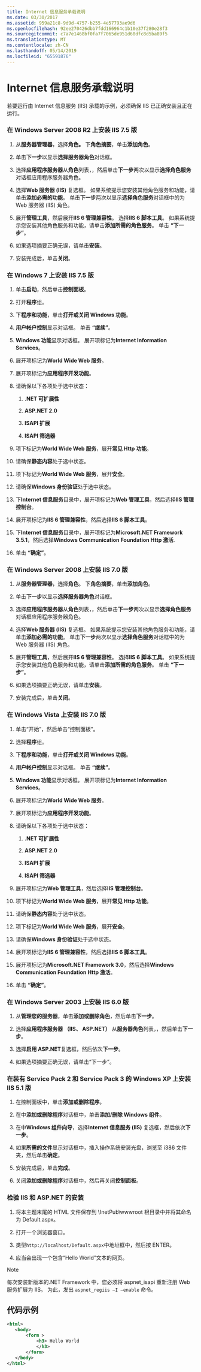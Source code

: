 ```yaml
---
title: Internet 信息服务承载说明
ms.date: 03/30/2017
ms.assetid: 959a21c8-9d9d-4757-b255-4e57793ae9d6
ms.openlocfilehash: 92ee270426dbb7fdd166964c1b10e37f280e28f3
ms.sourcegitcommit: c7a7e1468bf0fa7f7065de951d60dfc8d5ba89f5
ms.translationtype: MT
ms.contentlocale: zh-CN
ms.lasthandoff: 05/14/2019
ms.locfileid: "65591876"
---
```

# <a name="internet-information-service-hosting-instructions"></a>Internet 信息服务承载说明
若要运行由 Internet 信息服务 (IIS) 承载的示例，必须确保 IIS 已正确安装且正在运行。  
  
### <a name="to-install-iis-version-75-on-windows-server-2008-r2"></a>在 Windows Server 2008 R2 上安装 IIS 7.5 版  
  
1. 从**服务器管理器**，选择**角色。** 下**角色摘要**，单击**添加角色**。  
  
2. 单击**下一步**以显示**选择服务器角色**对话框。  
  
3. 选择**应用程序服务器**从**角色**列表，，然后单击**下一步**两次以显示**选择角色服务**对话框应用程序服务器角色。  
  
4. 选择**Web 服务器 (IIS)** 复选框。 如果系统提示您安装其他角色服务和功能，请单击**添加必需的功能**。 单击**下一步**两次以显示**选择角色服务**对话框中的为 Web 服务器 (IIS) 角色。  
  
5. 展开**管理工具**，然后展开**IIS 6 管理兼容性**。 选择**IIS 6 脚本工具**。 如果系统提示您安装其他角色服务和功能，请单击**添加所需的角色服务**。 单击 **“下一步”**。  
  
6. 如果选项摘要正确无误，请单击**安装**。  
  
7. 安装完成后，单击**关闭**。  
  
### <a name="to-install-iis-version-75-on-windows-7"></a>在 Windows 7 上安装 IIS 7.5 版  
  
1. 单击**启动**，然后单击**控制面板**。  
  
2. 打开**程序**组。  
  
3. 下**程序和功能**，单击**打开或关闭 Windows 功能**。  
  
4. **用户帐户控制**显示对话框。 单击 **“继续”**。  
  
5. **Windows 功能**显示对话框。 展开项标记为**Internet Information Services**。  
  
6. 展开项标记为**World Wide Web 服务**。  
  
7. 展开项标记为**应用程序开发功能**。  
  
8. 请确保以下各项处于选中状态：  
  
    1. **.NET 可扩展性**  
  
    2. **ASP.NET 2.0**  
  
    3. **ISAPI 扩展**  
  
    4. **ISAPI 筛选器**  
  
9. 项下标记为**World Wide Web 服务**，展开**常见 Http 功能**。  
  
10. 请确保**静态内容**处于选中状态。  
  
11. 项下标记为**World Wide Web 服务**，展开**安全**。  
  
12. 请确保**Windows 身份验证**处于选中状态。  
  
13. 下**Internet 信息服务**目录中，展开项标记为**Web 管理工具**，然后选择**IIS 管理控制台**。  
  
14. 展开项标记为**IIS 6 管理兼容性**，然后选择**IIS 6 脚本工具**。  
  
15. 下**Internet 信息服务**目录中，展开项标记为**Microsoft.NET Framework 3.5.1**，然后选择**Windows Communication Foundation Http 激活**.  
  
16. 单击 **“确定”**。  
  
### <a name="to-install-iis-version-70-on-windows-server-2008"></a>在 Windows Server 2008 上安装 IIS 7.0 版  
  
1. 从**服务器管理器**，选择**角色**。 下**角色摘要**，单击**添加角色**。  
  
2. 单击**下一步**以显示**选择服务器角色**对话框。  
  
3. 选择**应用程序服务器**从**角色**列表，，然后单击**下一步**两次以显示**选择角色服务**对话框应用程序服务器角色。  
  
4. 选择**Web 服务器 (IIS)** 复选框。 如果系统提示您安装其他角色服务和功能，请单击**添加必需的功能**。 单击**下一步**两次以显示**选择角色服务**对话框中的为 Web 服务器 (IIS) 角色。  
  
5. 展开**管理工具**，然后展开**IIS 6 管理兼容性**。 选择**IIS 6 脚本工具**。 如果系统提示您安装其他角色服务和功能，请单击**添加所需的角色服务**。 单击 **“下一步”**。  
  
6. 如果选项摘要正确无误，请单击**安装**。  
  
7. 安装完成后，单击**关闭**。  
  
### <a name="to-install-iis-version-70-on-windows-vista"></a>在 Windows Vista 上安装 IIS 7.0 版  
  
1. 单击“开始”，然后单击“控制面板”。  
  
2. 选择**程序**组。  
  
3. 下**程序和功能**，单击**打开或关闭 Windows 功能**。  
  
4. **用户帐户控制**显示对话框。 单击 **“继续”**。  
  
5. **Windows 功能**显示对话框。 展开项标记为**Internet Information Services**。  
  
6. 展开项标记为**World Wide Web 服务**。  
  
7. 展开项标记为**应用程序开发功能**。  
  
8. 请确保以下各项处于选中状态：  
  
    1. **.NET 可扩展性**  
  
    2. **ASP.NET 2.0**  
  
    3. **ISAPI 扩展**  
  
    4. **ISAPI 筛选器**  
  
9. 展开项标记为**Web 管理工具**，然后选择**IIS 管理控制台**。  
  
10. 项下标记为**World Wide Web 服务**，展开**常见 Http 功能**。  
  
11. 请确保**静态内容**处于选中状态。  
  
12. 项下标记为**World Wide Web 服务**，展开**安全**。  
  
13. 请确保**Windows 身份验证**处于选中状态。  
  
14. 展开项标记为**IIS 6 管理兼容性**，然后选择**IIS 6 脚本工具**。  
  
15. 展开项标记为**Microsoft.NET Framework 3.0**，然后选择**Windows Communication Foundation Http 激活**。  
  
16. 单击 **“确定”**。  
  
### <a name="to-install-iis-version-60-on-windows-server-2003"></a>在 Windows Server 2003 上安装 IIS 6.0 版  
  
1. 从**管理您的服务器**，单击**添加或删除角色**，然后单击**下一步**。  
  
2. 选择**应用程序服务器 （IIS、 ASP.NET）** 从**服务器角色**列表，，然后单击**下一步**。  
  
3. 选择**启用 ASP.NET**复选框，然后依次**下一步**。  
  
4. 如果选项摘要正确无误，请单击“下一步”。  
  
### <a name="to-install-iis-version-51-on-windows-xp-with-service-pack-2-and-service-pack-3-installed"></a>在装有 Service Pack 2 和 Service Pack 3 的 Windows XP 上安装 IIS 5.1 版  
  
1. 在控制面板中，单击**添加或删除程序**。  
  
2. 在中**添加或删除程序**对话框中，单击**添加/删除 Windows 组件**。  
  
3. 在中**Windows 组件向导**，选择**Internet 信息服务 (IIS)** 复选框，然后依次**下一步**。  
  
4. 如果**所需的文件**显示对话框中，插入操作系统安装光盘，浏览至 i386 文件夹，然后单击**确定**。  
  
5. 安装完成后，单击**完成**。  
  
6. 关闭**添加或删除程序**对话框中，然后再关闭**控制面板**。  
  
### <a name="to-verify-the-installation-of-iis-and-aspnet"></a>检验 IIS 和 ASP.NET 的安装  
  
1. 将本主题末尾的 HTML 文件保存到 \InetPub\wwwroot 根目录中并将其命名为 Default.aspx。  
  
2. 打开一个浏览器窗口。  
  
3. 类型`http://localhost/Default.aspx`中地址框中，然后按 ENTER。  
  
4. 应当会出现一个包含“Hello World”文本的网页。  
  
> [!NOTE]
>  每次安装新版本的.NET Framework 中，您必须将 aspnet_isapi 重新注册 Web 服务扩展为 IIS。 为此，发出 `aspnet_regiis –I –enable` 命令。  
  
## <a name="sample-code"></a>代码示例  
  
```xml  
<html>  
   <body>  
       <form >  
           <h3> Hello World  
           </h3>  
       </form>  
   </body>  
</html>  
```
